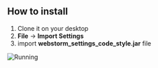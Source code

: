How to install
---

1. Clone it on your desktop
2. **File** -> **Import Settings**
3. import **webstorm_settings_code_style.jar** file

![Running](http://www.gaojian.tv/files/default/2015/10-04/160917d4a798778830.jpg?6.6.6)